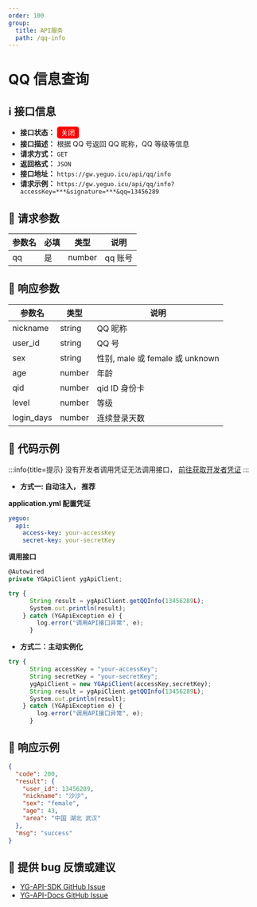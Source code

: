 ```yaml
---
order: 100
group:
  title: API服务
  path: /qq-info
---
```


# QQ 信息查询

## ℹ️ 接口信息

- **接口状态：** <div style="display: inline-block; background-color: red; color: #fff; padding: 2px; border-radius: 5px; width: 40px; height: 20px; text-align: center; line-height: 20px;">关闭</div>
- **接口描述：** 根据 QQ 号返回 QQ 昵称，QQ 等级等信息
- **请求方式：** `GET`
- **返回格式：** `JSON`
- **接口地址：** `https://gw.yeguo.icu/api/qq/info`
- **请求示例：** `https://gw.yeguo.icu/api/qq/info?accessKey=***&signature=***&qq=13456289`

## 🔢 请求参数

| 参数名 | 必填 | 类型   | 说明    |
| ------ | ---- | ------ | ------- |
| qq     | 是   | number | qq 账号 |

## 💬 响应参数

| 参数名     | 类型   | 说明                            |
| ---------- | ------ | ------------------------------- |
| nickname   | string | QQ 昵称                         |
| user_id    | string | QQ 号                           |
| sex        | string | 性别, male 或 female 或 unknown |
| age        | number | 年龄                            |
| qid        | number | qid ID 身份卡                   |
| level      | number | 等级                            |
| login_days | number | 连续登录天数                    |

## 📜 代码示例

:::info{title=提示}
没有开发者调用凭证无法调用接口， <a href="https://api.yeguo.icu/person" target="_blank" rel="noopener noreferrer">前往获取开发者凭证</a>
:::

- **方式一: 自动注入， 推荐**

**application.yml 配置凭证**

```yml
yeguo:
  api:
    access-key: your-accessKey
    secret-key: your-secretKey
```

**调用接口**

```js
@Autowired
private YGApiClient ygApiClient;

try {
      String result = ygApiClient.getQQInfo(13456289L);
      System.out.println(result);
    } catch (YGApiException e) {
        log.error("调用API接口异常", e);
      }

```

- **方式二：主动实例化**

```js
try {
      String accessKey = "your-accessKey";
      String secretKey = "your-secretKey";
      ygApiClient = new YGApiClient(accessKey,secretKey);
      String result = ygApiClient.getQQInfo(13456289L);
      System.out.println(result);
    } catch (YGApiException e) {
        log.error("调用API接口异常", e);
      }
```

## 📝 响应示例

```json
{
  "code": 200,
  "result": {
    "user_id": 13456289,
    "nickname": "沙沙",
    "sex": "female",
    "age": 43,
    "area": "中国 湖北 武汉"
  },
  "msg": "success"
}
```

## 🐞 提供 bug 反馈或建议

- [YG-API-SDK GitHub Issue](https://github.com/ye-guo/yeguo-api-sdk/issues/new/choose)
- [YG-API-Docs GitHub Issue](https://github.com/ye-guo/yeguo-api-docs/issues/new/choose)
